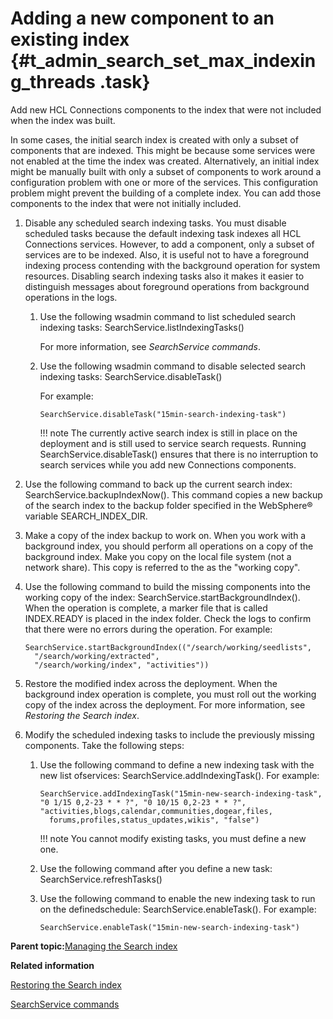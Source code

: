 # Adding a new component to an existing index {#t_admin_search_set_max_indexing_threads .task}

Add new HCL Connections components to the index that were not included when the index was built.

In some cases, the initial search index is created with only a subset of components that are indexed. This might be because some services were not enabled at the time the index was created. Alternatively, an initial index might be manually built with only a subset of components to work around a configuration problem with one or more of the services. This configuration problem might prevent the building of a complete index. You can add those components to the index that were not initially included.

1.  Disable any scheduled search indexing tasks. You must disable scheduled tasks because the default indexing task indexes all HCL Connections services. However, to add a component, only a subset of services are to be indexed. Also, it is useful not to have a foreground indexing process contending with the background operation for system resources. Disabling search indexing tasks also it makes it easier to distinguish messages about foreground operations from background operations in the logs.

    1.  Use the following wsadmin command to list scheduled search indexing tasks: SearchService.listIndexingTasks\(\)

        For more information, see *SearchService commands*.

    2.  Use the following wsadmin command to disable selected search indexing tasks: SearchService.disableTask\(\)

        For example:

        ```
        SearchService.disableTask("15min-search-indexing-task")
        ```

        !!! note
    The currently active search index is still in place on the deployment and is still used to service search requests. Running SearchService.disableTask\(\) ensures that there is no interruption to search services while you add new Connections components.

2.  Use the following command to back up the current search index: SearchService.backupIndexNow\(\). This command copies a new backup of the search index to the backup folder specified in the WebSphere® variable SEARCH\_INDEX\_DIR.

3.  Make a copy of the index backup to work on. When you work with a background index, you should perform all operations on a copy of the background index. Make you copy on the local file system \(not a network share\). This copy is referred to the as the "working copy".

4.  Use the following command to build the missing components into the working copy of the index: SearchService.startBackgroundIndex\(\). When the operation is complete, a marker file that is called INDEX.READY is placed in the index folder. Check the logs to confirm that there were no errors during the operation. For example:

    ```
    SearchService.startBackgroundIndex(("/search/working/seedlists", 
      "/search/working/extracted", 
      "/search/working/index", "activities")) 
    ```

5.  Restore the modified index across the deployment. When the background index operation is complete, you must roll out the working copy of the index across the deployment. For more information, see *Restoring the Search index*.

6.  Modify the scheduled indexing tasks to include the previously missing components. Take the following steps:

    1.  Use the following command to define a new indexing task with the new list ofservices: SearchService.addIndexingTask\(\). For example:

        ```
        SearchService.addIndexingTask("15min-new-search-indexing-task", 
        "0 1/15 0,2-23 * * ?", "0 10/15 0,2-23 * * ?", 
        "activities,blogs,calendar,communities,dogear,files,
          forums,profiles,status_updates,wikis", "false")
        ```

        !!! note
    You cannot modify existing tasks, you must define a new one.

    2.  Use the following command after you define a new task: SearchService.refreshTasks\(\)

    3.  Use the following command to enable the new indexing task to run on the definedschedule: SearchService.enableTask\(\). For example:

        ```
        SearchService.enableTask("15min-new-search-indexing-task")
        ```


**Parent topic:**[Managing the Search index](../admin/c_admin_search_manage_index.md)

**Related information**  


[Restoring the Search index](../admin/c_admin_search_restore_index.md)

[SearchService commands](../admin/r_admin_searchservice_commands.md)

